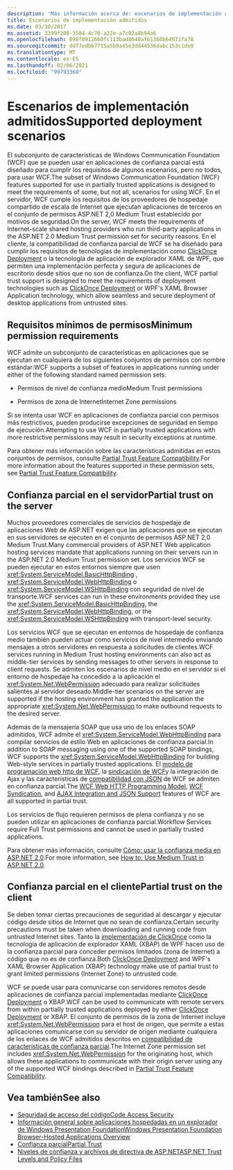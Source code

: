 ```yaml
---
description: 'Más información acerca de: escenarios de implementación admitidos'
title: Escenarios de implementación admitidos
ms.date: 03/30/2017
ms.assetid: 3399f208-3504-4c70-a22e-a7c02a8b94a6
ms.openlocfilehash: 090f0912660fc113bad8640afb1360b64071fa78
ms.sourcegitcommit: ddf7edb67715a5b9a45e3dd44536dabc153c1de0
ms.translationtype: MT
ms.contentlocale: es-ES
ms.lasthandoff: 02/06/2021
ms.locfileid: "99793368"
---
```

# <a name="supported-deployment-scenarios"></a><span data-ttu-id="b2b5f-103">Escenarios de implementación admitidos</span><span class="sxs-lookup"><span data-stu-id="b2b5f-103">Supported deployment scenarios</span></span>

<span data-ttu-id="b2b5f-104">El subconjunto de características de Windows Communication Foundation (WCF) que se pueden usar en aplicaciones de confianza parcial está diseñado para cumplir los requisitos de algunos escenarios, pero no todos, para usar WCF.</span><span class="sxs-lookup"><span data-stu-id="b2b5f-104">The subset of Windows Communication Foundation (WCF) features supported for use in partially trusted applications is designed to meet the requirements of some, but not all, scenarios for using WCF.</span></span> <span data-ttu-id="b2b5f-105">En el servidor, WCF cumple los requisitos de los proveedores de hospedaje compartido de escala de Internet que ejecutan aplicaciones de terceros en el conjunto de permisos ASP.NET 2,0 Medium Trust establecido por motivos de seguridad.</span><span class="sxs-lookup"><span data-stu-id="b2b5f-105">On the server, WCF meets the requirements of Internet-scale shared hosting providers who run third-party applications in the ASP.NET 2.0 Medium Trust permission set for security reasons.</span></span> <span data-ttu-id="b2b5f-106">En el cliente, la compatibilidad de confianza parcial de WCF se ha diseñado para cumplir los requisitos de tecnologías de implementación como [ClickOnce Deployment](/visualstudio/deployment/clickonce-security-and-deployment) o la tecnología de aplicación de explorador XAML de WPF, que permiten una implementación perfecta y segura de aplicaciones de escritorio desde sitios que no son de confianza.</span><span class="sxs-lookup"><span data-stu-id="b2b5f-106">On the client, WCF partial trust support is designed to meet the requirements of deployment technologies such as [ClickOnce Deployment](/visualstudio/deployment/clickonce-security-and-deployment) or WPF's XAML Browser Application technology, which allow seamless and secure deployment of desktop applications from untrusted sites.</span></span>

## <a name="minimum-permission-requirements"></a><span data-ttu-id="b2b5f-107">Requisitos mínimos de permisos</span><span class="sxs-lookup"><span data-stu-id="b2b5f-107">Minimum permission requirements</span></span>

<span data-ttu-id="b2b5f-108">WCF admite un subconjunto de características en aplicaciones que se ejecutan en cualquiera de los siguientes conjuntos de permisos con nombre estándar:</span><span class="sxs-lookup"><span data-stu-id="b2b5f-108">WCF supports a subset of features in applications running under either of the following standard named permission sets:</span></span>

- <span data-ttu-id="b2b5f-109">Permisos de nivel de confianza medio</span><span class="sxs-lookup"><span data-stu-id="b2b5f-109">Medium Trust permissions</span></span>

- <span data-ttu-id="b2b5f-110">Permisos de zona de Internet</span><span class="sxs-lookup"><span data-stu-id="b2b5f-110">Internet Zone permissions</span></span>

<span data-ttu-id="b2b5f-111">Si se intenta usar WCF en aplicaciones de confianza parcial con permisos más restrictivos, pueden producirse excepciones de seguridad en tiempo de ejecución.</span><span class="sxs-lookup"><span data-stu-id="b2b5f-111">Attempting to use WCF in partially trusted applications with more restrictive permissions may result in security exceptions at runtime.</span></span>

<span data-ttu-id="b2b5f-112">Para obtener más información sobre las características admitidas en estos conjuntos de permisos, consulte [Partial Trust Feature Compatibility](partial-trust-feature-compatibility.md).</span><span class="sxs-lookup"><span data-stu-id="b2b5f-112">For more information about the features supported in these permission sets, see [Partial Trust Feature Compatibility](partial-trust-feature-compatibility.md).</span></span>

## <a name="partial-trust-on-the-server"></a><span data-ttu-id="b2b5f-113">Confianza parcial en el servidor</span><span class="sxs-lookup"><span data-stu-id="b2b5f-113">Partial trust on the server</span></span>

<span data-ttu-id="b2b5f-114">Muchos proveedores comerciales de servicios de hospedaje de aplicaciones Web de ASP.NET exigen que las aplicaciones que se ejecutan en sus servidores se ejecuten en el conjunto de permisos ASP.NET 2,0 Medium Trust.</span><span class="sxs-lookup"><span data-stu-id="b2b5f-114">Many commercial providers of ASP.NET Web application hosting services mandate that applications running on their servers run in the ASP.NET 2.0 Medium Trust permission set.</span></span> <span data-ttu-id="b2b5f-115">Los servicios WCF se pueden ejecutar en estos entornos siempre que usen <xref:System.ServiceModel.BasicHttpBinding> , <xref:System.ServiceModel.WebHttpBinding> o <xref:System.ServiceModel.WSHttpBinding> con seguridad de nivel de transporte.</span><span class="sxs-lookup"><span data-stu-id="b2b5f-115">WCF services can run in these environments provided they use the <xref:System.ServiceModel.BasicHttpBinding>, the <xref:System.ServiceModel.WebHttpBinding>, or the <xref:System.ServiceModel.WSHttpBinding> with transport-level security.</span></span>

<span data-ttu-id="b2b5f-116">Los servicios WCF que se ejecutan en entornos de hospedaje de confianza medio también pueden actuar como servicios de nivel intermedio enviando mensajes a otros servidores en respuesta a solicitudes de clientes.</span><span class="sxs-lookup"><span data-stu-id="b2b5f-116">WCF services running in Medium Trust hosting environments can also act as middle-tier services by sending messages to other servers in response to client requests.</span></span> <span data-ttu-id="b2b5f-117">Se admiten los escenarios de nivel medio en el servidor si el entorno de hospedaje ha concedido a la aplicación el <xref:System.Net.WebPermission> adecuado para realizar solicitudes salientes al servidor deseado.</span><span class="sxs-lookup"><span data-stu-id="b2b5f-117">Middle-tier scenarios on the server are supported if the hosting environment has granted the application the appropriate <xref:System.Net.WebPermission> to make outbound requests to the desired server.</span></span>

<span data-ttu-id="b2b5f-118">Además de la mensajería SOAP que usa uno de los enlaces SOAP admitidos, WCF admite el <xref:System.ServiceModel.WebHttpBinding> para compilar servicios de estilo Web en aplicaciones de confianza parcial.</span><span class="sxs-lookup"><span data-stu-id="b2b5f-118">In addition to SOAP messaging using one of the supported SOAP bindings, WCF supports the <xref:System.ServiceModel.WebHttpBinding> for building Web-style services in partially trusted applications.</span></span> <span data-ttu-id="b2b5f-119">El [modelo de programación web http de WCF](wcf-web-http-programming-model.md), la [sindicación de WCF](wcf-syndication.md)y la integración de Ajax y las características de [compatibilidad con JSON](ajax-integration-and-json-support.md) de WCF se admiten en confianza parcial.</span><span class="sxs-lookup"><span data-stu-id="b2b5f-119">The [WCF Web HTTP Programming Model](wcf-web-http-programming-model.md), [WCF Syndication](wcf-syndication.md), and [AJAX Integration and JSON Support](ajax-integration-and-json-support.md) features of WCF are all supported in partial trust.</span></span>

<span data-ttu-id="b2b5f-120">Los servicios de flujo requieren permisos de plena confianza y no se pueden utilizar en aplicaciones de confianza parcial.</span><span class="sxs-lookup"><span data-stu-id="b2b5f-120">Workflow Services require Full Trust permissions and cannot be used in partially trusted applications.</span></span>

<span data-ttu-id="b2b5f-121">Para obtener más información, consulte [Cómo: usar la confianza media en ASP.NET 2,0](/previous-versions/msp-n-p/ff648344(v=pandp.10)).</span><span class="sxs-lookup"><span data-stu-id="b2b5f-121">For more information, see [How to: Use Medium Trust in ASP.NET 2.0](/previous-versions/msp-n-p/ff648344(v=pandp.10)).</span></span>

## <a name="partial-trust-on-the-client"></a><span data-ttu-id="b2b5f-122">Confianza parcial en el cliente</span><span class="sxs-lookup"><span data-stu-id="b2b5f-122">Partial trust on the client</span></span>

<span data-ttu-id="b2b5f-123">Se deben tomar ciertas precauciones de seguridad al descargar y ejecutar código desde sitios de Internet que no sean de confianza.</span><span class="sxs-lookup"><span data-stu-id="b2b5f-123">Certain security precautions must be taken when downloading and running code from untrusted Internet sites.</span></span> <span data-ttu-id="b2b5f-124">Tanto la [implementación de ClickOnce](/visualstudio/deployment/clickonce-security-and-deployment) como la tecnología de aplicación de explorador XAML (XBAP) de WPF hacen uso de la confianza parcial para conceder permisos limitados (zona de Internet) a código que no es de confianza.</span><span class="sxs-lookup"><span data-stu-id="b2b5f-124">Both [ClickOnce Deployment](/visualstudio/deployment/clickonce-security-and-deployment) and WPF's XAML Browser Application (XBAP) technology make use of partial trust to grant limited permissions (Internet Zone) to untrusted code.</span></span>

<span data-ttu-id="b2b5f-125">WCF se puede usar para comunicarse con servidores remotos desde aplicaciones de confianza parcial implementadas mediante [ClickOnce Deployment](/visualstudio/deployment/clickonce-security-and-deployment) o XBAP.</span><span class="sxs-lookup"><span data-stu-id="b2b5f-125">WCF can be used to communicate with remote servers from within partially trusted applications deployed by either [ClickOnce Deployment](/visualstudio/deployment/clickonce-security-and-deployment) or XBAP.</span></span> <span data-ttu-id="b2b5f-126">El conjunto de permisos de la zona de Internet incluye <xref:System.Net.WebPermission> para el host de origen, que permite a estas aplicaciones comunicarse con su servidor de origen mediante cualquiera de los enlaces de WCF admitidos descritos en [compatibilidad de características de confianza parcial](partial-trust-feature-compatibility.md).</span><span class="sxs-lookup"><span data-stu-id="b2b5f-126">The Internet Zone permission set includes <xref:System.Net.WebPermission> for the originating host, which allows these applications to communicate with their origin server using any of the supported WCF bindings described in [Partial Trust Feature Compatibility](partial-trust-feature-compatibility.md).</span></span>

## <a name="see-also"></a><span data-ttu-id="b2b5f-127">Vea también</span><span class="sxs-lookup"><span data-stu-id="b2b5f-127">See also</span></span>

- [<span data-ttu-id="b2b5f-128">Seguridad de acceso del código</span><span class="sxs-lookup"><span data-stu-id="b2b5f-128">Code Access Security</span></span>](../../misc/code-access-security.md)
- [<span data-ttu-id="b2b5f-129">Información general sobre aplicaciones hospedadas en un explorador de Windows Presentation Foundation</span><span class="sxs-lookup"><span data-stu-id="b2b5f-129">Windows Presentation Foundation Browser-Hosted Applications Overview</span></span>](/dotnet/desktop/wpf/app-development/wpf-xaml-browser-applications-overview)
- [<span data-ttu-id="b2b5f-130">Confianza parcial</span><span class="sxs-lookup"><span data-stu-id="b2b5f-130">Partial Trust</span></span>](partial-trust.md)
- <span data-ttu-id="b2b5f-131">[Niveles de confianza y archivos de directiva de ASP.NET](/previous-versions/wyts434y(v=vs.140))</span><span class="sxs-lookup"><span data-stu-id="b2b5f-131">[ASP.NET Trust Levels and Policy Files](/previous-versions/wyts434y(v=vs.140))</span></span>
